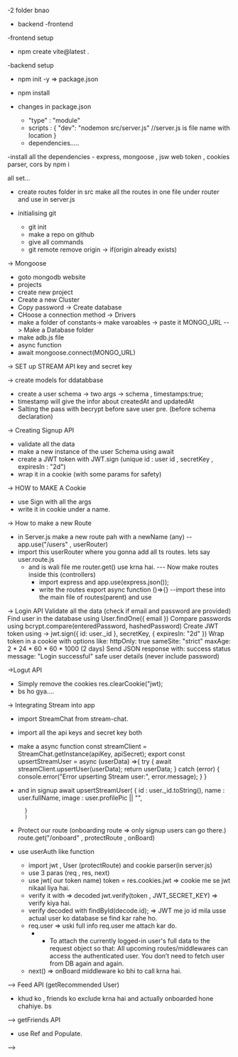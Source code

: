 -2 folder bnao
  - backend
  -frontend

-frontend setup
  - npm create vite@latest .

-backend setup
   - npm init -y => package.json
   - npm install 

- changes in package.json
   - "type" : "module"
   - scripts : {
    "dev": "nodemon src/server.js"   //server.js is file name with location
   }
   - dependencies.....

-install all the dependencies - express, mongoose , jsw web token , cookies parser, cors  by npm i

all set... 

- create routes folder in src
make all the routes in one file under router and use in server.js

- initialising git
   - git init
   - make a repo on github
   - give all commands
   - git remote remove origin -> if(origin already exists)

-> Mongoose
  - goto mongodb website
  - projects
  - create new project
  - Create a new Cluster
  - Copy password -> Create database
  -  CHoose a connection method -> Drivers
  - make a folder of constants-> make varoables -> paste it MONGO_URL
  --> Make a Database folder
  - make adb.js file
  - async function
  - await mongoose.connect(MONGO_URL)

-> SET up STREAM API key and secret key

-> create models for ddatabbase
  - create a user schema -> two args -> schema , timestamps:true;
  - timestamp will give the infor about createdAt and updatedAt
  - Salting the pass with becrypt before save user pre. (before schema declaration)

-> Creating Signup API
  - validate all the data
  - make a new instance of the user Schema using await
  - create a JWT token with JWT.sign (unique id : user id , secretKey , expiresIn : "2d")
  - wrap it in a cookie (with some params for safety)

-> HOW to MAKE A Cookie 
   - use Sign with all the args
   - write it in cookie under a name.

-> How to make a new Route
  - in Server.js make a new route pah with a newName (any) 
      -- app.use("/users" , userRouter)
  - import this userRouter  where you gonna add all ts routes. lets say user.route.js
      - and is wali file me router.get() use krna hai.
      --- Now make routes inside this (controllers)
         - import express and app.use(express.json());
         - write the routes export async function ()=>{}
                --import these into the main file of routes(parent) and use


-> Login API
Validate all the data (check if email and password are provided)
Find user in the database using User.findOne({ email })
Compare passwords using bcrypt.compare(enteredPassword, hashedPassword)
Create JWT token using ->  jwt.sign({ id: user._id }, secretKey, { expiresIn: "2d" })
Wrap token in a cookie with options like:
    httpOnly: true
    sameSite: "strict"
    maxAge: 2 * 24 * 60 * 60 * 1000 (2 days)
Send JSON response with:
success status
message: "Login successful"
safe user details (never include password)

->Logut API
   - Simply remove the cookies
        res.clearCookie("jwt);   
   - bs ho gya....

-> Integrating Stream into app
  - import StreamChat from stream-chat.
  - import all the api keys and secret key both
  - make a async function
   const streamClient = StreamChat.getInstance(apiKey, apiSecret);
export const upsertStreamUser = async (userData) =>{
    try {
       await streamClient.upsertUser(userData); 
       return userData;
    } catch (error) {
        console.error("Error upserting Stream user:", error.message);
    }
}

  - and in signup
   await upsertStreamUser(
    {
            id : user._id.toString(),
            name : user.fullName, 
            image : user.profilePic || "",

          }
          )

- Protect our route (onboarding route => only signup users can go there.)
   route.get("/onboard" , protectRoute , onBoard)
 - use userAuth like function
      - import jwt , User (protectRoute) and cookie parser(in server.js)
      - use 3 paras (req , res, next) 
      - use jwt( our token name) token = res.cookies.jwt   => cookie me se jwt nikaal liya hai.
      - verify it with => decoded jwt.verify(token , JWT_SECRET_KEY)  => verify kiya hai.
      - verify decoded with findById(decode.id);  => JWT me jo id mila usse actual user ko database se find kar rahe ho.
      - req.user => uski full info req.user me attach kar do. 
          - - To attach the currently logged-in user's full data to the request object so that:
               All upcoming routes/middlewares can access the authenticated user.
               You don’t need to fetch user from DB again and again.
      - next()  => onBoard middleware ko bhi to call krna hai.


--> Feed API (getRecommended User)
   - khud ko , friends ko exclude krna hai and actually onboarded hone chahiye.
   bs

--> getFriends API
   - use Ref and Populate.

--> 